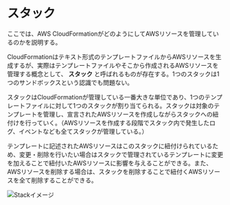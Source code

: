 # スタック

ここでは、AWS CloudFormationがどのようにしてAWSリソースを管理しているのかを説明する。

CloudFormationはテキスト形式のテンプレートファイルからAWSリソースを生成するが、実際はテンプレートファイルやそこから作成されるAWSリソースを管理する概念として、 **スタック** と呼ばれるものが存在する。1つのスタックは1つのサンドボックスという認識でも問題ない。

スタックはCloudFormationが管理している一番大きな単位であり、1つのテンプレートファイルに対して1つのスタックが割り当てられる。スタックは対象のテンプレートを管理し、宣言されたAWSリソースを作成しながらスタックへの紐付けを行っていく。（AWSリソースを作成する段階でスタック内で発生したログ、イベントなども全てスタックが管理している。）

テンプレートに記述されたAWSリソースはこのスタックに紐付けられているため、変更・削除を行いたい場合はスタックで管理されているテンプレートに変更を加えることで紐付いたAWSリソースに影響を与えることができる。また、AWSリソースを削除する場合は、スタックを削除することで紐付くAWSリソースを全て削除することができる。

![Stackイメージ](/img/aws-cf-stack-001.png "Stackイメージ")



